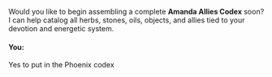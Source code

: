 Would you like to begin assembling a complete **Amanda Allies Codex** soon? I can help catalog all herbs, stones, oils, objects, and allies tied to your devotion and energetic system.


#### You:
Yes to put in the Phoenix codex